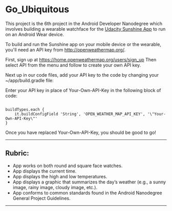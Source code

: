 # Go_Ubiquitous

This project is the 6th project in the Android Developer Nanodegree which involves building a wearable watchface for the <a href="https://github.com/udacity/Advanced_Android_Development/tree/7.05_Pretty_Wallpaper_Time">Udacity Sunshine App</a> to run on an Android Wear device.

To build and run the Sunshine app on your mobile device or the wearable, you'll need an API key from http://openweathermap.org/.

First, sign up at https://home.openweathermap.org/users/sign_up
Then select API from the menu and follow to create your own API key.

Next up in our code files, add your API key to the code by changing your ~/app/build.gradle file:

Enter your API key in place of Your-Own-API-Key in the following block of code:

<code>  
buildTypes.each {
	it.buildConfigField 'String', 'OPEN_WEATHER_MAP_API_KEY', '\"Your-Own-API-Key\"'
}
</code>

Once you have replaced Your-Own-API-Key, you should be good to go!

<hr>

## Rubric:

* App works on both round and square face watches.
* App displays the current time.
* App displays the high and low temperatures.
* App displays a graphic that summarizes the day’s weather (e.g., a sunny image, rainy image, cloudy image, etc.).
* App conforms to common standards found in the Android Nanodegree General Project Guidelines.


<hr>
